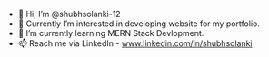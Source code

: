 - 👋 Hi, I’m @shubhsolanki-12
- 👀 Currently I’m interested in developing website for my portfolio.
- 🌱 I’m currently learning MERN Stack Devlopment.
- 📫 Reach me via LinkedIn - www.linkedin.com/in/shubhsolanki
 <!---💞️ I’m looking to collaborate on ... --->
